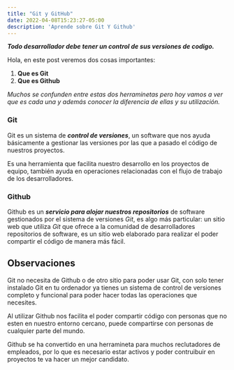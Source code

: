 ```yaml
---
title: "Git y GitHub"
date: 2022-04-08T15:23:27-05:00
description: 'Aprende sobre Git Y Github'
---
```

***Todo desarrollador debe tener un control de sus versiones de codigo.***

Hola, en este post veremos dos cosas importantes:

1. **Que es Git**
2. **Que es Github**

*Muchos se confunden entre estas dos herraminetas pero hoy vamos a ver que es cada una y además conocer la diferencia de ellas y su utilización.*

### Git

Git es un sistema de ***control de versiones***, un software que nos ayuda básicamente a gestionar las versiones por las que a pasado el código de nuestros proyectos.

Es una herramienta que facilita nuestro desarrollo en los proyectos de equipo, también ayuda en operaciones relacionadas con el flujo de trabajo de los desarrolladores.

### Github

Github es un ***servicio para alojar nuestros repositorios*** de software gestionados por el sistema de versiones *Git*, es algo más particular: un sitio web que utiliza *Git* que ofrece a la comunidad de desarrolladores repositorios de software, es un sitio web elaborado para realizar el poder compartir el código de manera más fácil.

## Observaciones

Git no necesita de Github o de otro sitio para poder usar Git, con solo tener instalado Git en tu ordenador ya tienes un sistema de control de versiones completo y funcional para poder hacer todas las operaciones que necesites.

Al utilizar Github nos facilita el poder compartir código con personas que no esten en nuestro entorno cercano, puede compartirse con personas de cualquier parte del mundo.

Github se ha convertido en una herramineta para muchos reclutadores de empleados, por lo que es necesario estar activos y poder contruibuir en proyectos te va hacer un mejor candidato.
